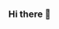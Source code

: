 ### Hi there 👋

<!--
**pokir/pokir** is a ✨ _special_ ✨ repository because its `README.md` (this file) appears on your GitHub profile.

Here are some ideas to get you started:

- 🔭 I’m currently working on ...
- 🌱 I’m currently learning ...
- 👯 I’m looking to collaborate on ...
- 🤔 I’m looking for help with ...
- 💬 Ask me about ...
- 📫 How to reach me: ...
- 😄 Pronouns: ...
- ⚡ Fun fact: ...
-->

<!-- - I'm working on a mobile app! -->

<!--
#### Here are some tools I use or have used:

###### - 🧠 Machine Learning & Artificial Intelligence
  - [TensorFlow](https://www.tensorflow.org/) (Python)
  - [TensorFlow.js](https://www.tensorflow.org/js)
  - [PyTorch](https://pytorch.org/)
  - [NumPy](https://numpy.org/)
  - [Pandas](https://pandas.pydata.org/)
  - [OpenCV](https://docs.opencv.org/master/) (Python)

###### - 🎮 Game Development
  - [Pygame](https://www.pygame.org/)
  - [p5.js](https://p5js.org/)
  - [Unity](https://unity.com/)
  - [Unreal Engine](https://www.unrealengine.com/)

###### - 🌐 Web Development
  - HTML & CSS
  - [React](https://reactjs.org/)
  - [Bootstrap](https://getbootstrap.com/)
  - [OAuth2](https://oauth.net/2/)

###### - ⚙️ Backend
  - [Node.js](https://nodejs.dev/)
  - [Flask](https://flask.palletsprojects.com/) (Python)
  - [Express.js](https://expressjs.com/)
  - [Docker](https://www.docker.com/)
  - [Firebase](https://firebase.google.com/) (JavaScript)

###### - 📱 Mobile App Development
  - [Android Studio](https://developer.android.com/studio/) (Java)
  - [React Native](https://reactnative.dev/)

###### - 🗣️ API
  - REST
  - [GraphQL](https://graphql.org/)

###### - 🗄️ Database
  - [SQLite](https://www.sqlite.org/) (Python & JavaScript)

###### - 🤖 Robotics
  - [VEX Robotics](https://www.vexrobotics.com/) (C++)

###### - 🧰 Miscellaneous
  - [Arduino](https://www.arduino.cc/) (C)
  - Some languages I tried out: Ruby, C#, Rust, x86 assembly

#### Tools I am planning to learn:

- Web Assembly
- Kubernetes
- MongoDB
- Go
- Redux
- Haskell
-->

